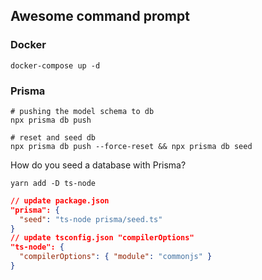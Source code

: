 
## Awesome command prompt

### Docker
```
docker-compose up -d 
```

### Prisma
```shell
# pushing the model schema to db
npx prisma db push
```
```shell
# reset and seed db
npx prisma db push --force-reset && npx prisma db seed
```
How do you seed a database with Prisma?
```shell
yarn add -D ts-node
```
```json
// update package.json
"prisma": {
  "seed": "ts-node prisma/seed.ts"
}
// update tsconfig.json "compilerOptions"
"ts-node": {
  "compilerOptions": { "module": "commonjs" }
}
```

